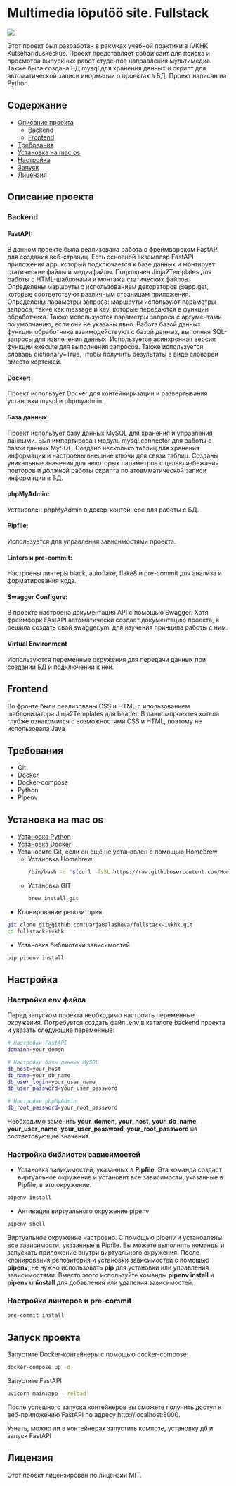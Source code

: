 # Multimedia lõputöö site. Fullstack
<img src="https://github.com/DarjaBalasheva/fullstack-ivkhk/actions/workflows/my_workflow.yml/badge.svg">

Этот проект был разработан в ракмках учебной практики в IVKHK Kutsehariduskeskus.
Проект представляет собой сайт для поиска и просмотра выпускных работ студентов направления мультимедиа.
Также была создана БД mysql для хранения данных и скрипт для автоматической записи инормации о проектах в БД.
Проект написан на Python.

## Содержание
- [Описание проекта](#описание-проекта)
  - [Backend](#backend)
  - [Frontend](#frontend)
- [Требования](#требования)
- [Установка на mac os](#установка-на-mac-os)
- [Настройка](#настройка)
- [Запуск](#запуск-проекта)
- [Лицензия](#лицензия)

## Описание проекта
### Backend
#### FastAPI: 
В данном проекте была реализована работа с фреймвороком FastAPI для создания веб-страниц.
Есть основной экземпляр FastAPI приложения app, который подключается к базе данных и монтирует статические файлы и медиафайлы.
Подключен Jinja2Templates для работы с HTML-шаблонами и монтажа статических файлов.
Определены маршруты с использованием декораторов @app.get, которые соответствуют различным страницам приложения.
Определены параметры запроса: маршруты используют параметры запроса, такие как message и key, которые передаются в функции обработчика. Также используются параметры запроса с аргументами по умолчанию, если они не указаны явно.
Работа базой данных: функции обработчика взаимодействуют с базой данных, выполняя SQL-запросы для извлечения данных. Используется асинхронная версия функции execute для выполнения запросов. Также используется словарь dictionary=True, чтобы получить результаты в виде словарей вместо кортежей.
#### Docker: 
Проект использует Docker для контейниризации и развертывания установки mysql и phpmyadmin.
#### База данных: 
Проект использует базу данных MySQL для хранения и управления данными.
Был импортирован модуль mysql.connector для работы с базой данных MySQL.
Создано несколько таблиц для хранения информации и настроены внешние ключи для связи таблиц.
Созданы уникальные значения для некоторых параметров с целью избежания повторов и должной работы скрипта по атовмматической записи информации в БД.
#### phpMyAdmin:
Установлен phpMyAdmin в докер-контейнере для работы с БД.
#### Pipfile: 
Используется для управления зависимостями проекта.
#### Linters и pre-commit: 
Настроены линтеры black, autoflake, flake8 и pre-commit для анализа и форматирования кода.
#### Swagger Configure: 
В проекте настроена документация API с помощью Swagger.
Хотя фреймфорк FAstAPI автоматически создает документацию проекта, я решила создать свой swagger.yml для изучения принципа работы с ним.
#### Virtual Environment
Используются переменные окружения для передачи данных при создании БД и подключении к ней.

## Frontend
Во фронте были реализованы CSS и HTML с ипользованием шаблонизатора Jinja2Templates для header.
В данномпроектея хотела глубже ознакомится с возможностями CSS и HTML, поэтому не использовала Java
## Требования
- Git
- Docker
- Docker-compose
- Python
- Pipenv

## Установка на mac os
- [Установка Python](https://www.python.org/downloads/macos/)
- [Установка Docker](https://www.docker.com/get-started/)
- Установите Git, если он ещё не установлен с помощью Homebrew.
  - Установка Homebrew
    ```bash
    /bin/bash -c "$(curl -fsSL https://raw.githubusercontent.com/Homebrew/install/HEAD/install.sh)"
    ```
  - Установка GIT
    ```bash
    brew install git
    ```
- Клонирование репозитория.
```bash
git clone git@github.com:DarjaBalasheva/fullstack-ivkhk.git
cd fullstack-ivkhk
```

- Установка библиотеки зависимостей
```bash
pip pipenv install
```
## Настройка
### Настройка env файла
Перед запуском проекта необходимо настроить переменные окружения.
Потребуется создать файл .env в каталоге backend проекта и указать следующие переменные:
```bash
# Настройки FastAPI
domainn=your_domen

# Настройки базы данных MySQL
db_host=your_host
db_name=your_db_name
db_user_login=your_user_name
db_user_password=your_user_password

# Настройки phpMyAdmin
db_root_password=your_root_password
```
Необходимо заменить **your_domen**, **your_host**, **your_db_name**, **your_user_name**, **your_user_password**, **your_root_password** на соответсвующие значения.
### Настройка библиотек зависимостей
- Установка зависимостей, указанных в **Pipfile**. Эта команда создаст виртуальное окружение и установит все зависимости, указанные в Pipfile, в это окружение.
```bash
pipenv install
```
- Активация виртуального окружение pipenv
```bash
pipenv shell
```
Виртуальное окружение настроено. С помощью pipenv и установлены все зависимости, указанные в Pipfile.
Вы можете выполнять команды и запускать приложение внутри виртуального окружения.
После клонирования репозитория и установки зависимостей с помощью **pipenv**, не нужно использовать **pip** для установки или управления зависимостями.
Вместо этого используйте команды **pipenv install** и **pipenv uninstall** для добавления или удаления зависимостей.
### Настройка линтеров и pre-commit
```bash
pre-commit install
```
## Запуск проекта
Запустите Docker-контейнеры с помощью docker-compose:
```bash
docker-compose up -d
```
Запустите FastAPI
```bash
uvicorn main:app --reload
```
После успешного запуска контейнеров вы сможете получить доступ к веб-приложению FastAPI по адресу http://localhost:8000.

Узнать, можно ли в контейнерах запустить композе, установку дб и запуск FastAPI

## Лицензия
Этот проект лицензирован по лицензии MIT.
 
